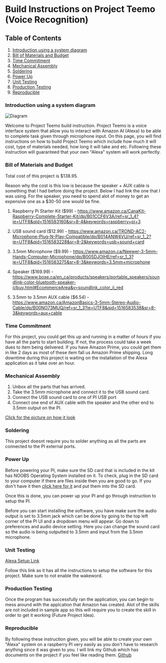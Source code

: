 # Build Instructions on Project Teemo (Voice Recognition)

## Table of Contents
1. [Introduction using a system diagram](#introduction-using-a-system-diagram)
2. [Bill of Materials and Budget](#bill-of-materials-and-budget)
3. [Time Commitment](#time-commitment)
4. [Mechanical Assembly](#mechanical-assembly)
5. [Soldering](#soldering)
6. [Power Up](#power-up)
7. [Unit Testing](#unit-testing)
8. [Production Testing](#production-testing)
9. [Reproducible](#reproducible)

### Introduction using a system diagram

![Diagram](https://raw.githubusercontent.com/patng2007/VoiceRecognition/master/images/AWS-Overview2.png)

Welcome to Project Teemo build instruction. Project Teemo is a voice interface system that allow you to interact with Amazon AI (Alexa) to be able to complete task given through microphone input. On this page, you will find instructions on how to build Project Teemo which include how much it will cost, type of materials needed, how long it will take and etc. Following these instruction will guaranteed that your own "Alexa" system will work perfectly.  

### Bill of Materials and Budget

Total cost of this project is $138.95.

Reason why the cost is this low is because the speaker  + AUX cable is something that I had before doing the project. Below I had link the one that I was using. For the speaker, you need to spend alot of money to get an expensive one as a $30-50 one would be fine.

1. Raspberry Pi Starter Kit ($99) - <https://www.amazon.ca/CanaKit-Raspberry-Complete-Starter-Kit/dp/B01CCF6V3A/ref=sr_1_4?ie=UTF8&qid=1516583160&sr=8-4&keywords=raspberry+pi+3>

2. USB sound card ($12.99) - <https://www.amazon.ca/TROND-AC2-Microphone-Plug-N-Play-Compatible/dp/B014ANW4VU/ref=sr_1_2?ie=UTF8&qid=1516583228&sr=8-2&keywords=usb+sound+card>

3. 3.5mm Microphone ($9.99) - <https://www.amazon.ca/Neewer-3-5mm-Hands-Computer-Microphone/dp/B005DJOIHE/ref=sr_1_3?ie=UTF8&qid=1516583275&sr=8-3&keywords=3.5mm+microphone>

4. Speaker ($169.99) - <https://www.bose.ca/en_ca/products/speakers/portable_speakers/soundlink-color-bluetooth-speaker-ii/buy.html#EcommerceArea&v=soundlink_color_ii_red> 

5. 3.5mm to 3.5mm AUX cable ($6.54) - <https://www.amazon.ca/AmazonBasics-3-5mm-Stereo-Audio-Cable/dp/B00NO73MUQ/ref=sr_1_3?ie=UTF8&qid=1516583538&sr=8-3&keywords=aux+cable>


### Time Commitment

For this project, you could get this up and running in a matter of hours if you have all the parts to start building. If not, the process could take a week dues to item being delivered. If you have Amazon Prime, you could get them in like 2 days as most of these item fall us Amazon Prime shipping. Long downtime during this project is waiting on the installation of the Alexa application as it take over an hour. 

### Mechanical Assembly

1. Unbox all the parts that has arrived.
2. Take the 3.5mm microphone and connect it to the USB sound card.
3. Connect the USB sound card to one of PI USB port
4. Connect one end of AUX cable with the speaker and the other end to 3.5mm output on the PI.

[Click for the picture on how it look](https://raw.githubusercontent.com/patng2007/VoiceRecognition/master/images/IMG_0744.JPG)

### Soldering

This project doesnt require you to solder anything as all the parts are connected to the PI external ports. 

### Power Up

Before powering your PI, make sure the SD card that is included in the kit has NOOBS Operating System installed on it. To check, plug in the SD card to your computer if there are files inside then you are good to go. If you don't have it then [click here for it](https://downloads.raspberrypi.org/NOOBS_latest) and put them into the SD card. 

Once this is done, you can power up your PI and go through instruction to setup the PI.

Before you can start installing the software, you have make sure the audio output is set to 3.5mm jack which can be done by going to the top left corner of the PI UI and a dropdown menu will appear. Go down to preferences and audio device setting. Here you can change the sound card so the audio is being outputted to 3.5mm and input from the 3.5mm microphone.

### Unit Testing

[Alexa Setup Link](https://github.com/alexa/alexa-avs-sample-app/wiki/Raspberry-Pi#lets-get-started)

Follow this link as it has all the instructions to setup the software for this project. Make sure to not enable the wakeword. 

### Production Testing

Once the program has successfully ran the application, you can begin to mess around with the applcation that Amazon has created. Alot of the skills are not included in sample app so this will require you to create the skill in order to get it working (Future Project Idea).

### Reproducible 

By following these instruction given, you will be able to create your own "Alexa" system on a raspberry PI very easily as you don't have to research anything since it was given to you. I will link my Github which has documents on the project if you feel like reading them. 
[Github](https://github.com/patng2007/VoiceRecognition)
